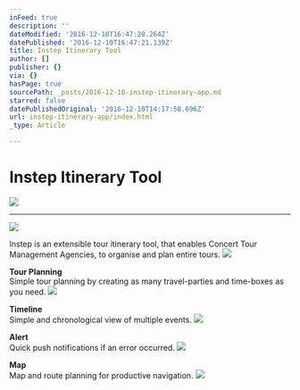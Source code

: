 ```yaml
---
inFeed: true
description: ''
dateModified: '2016-12-10T16:47:20.264Z'
datePublished: '2016-12-10T16:47:21.139Z'
title: Instep Itinerary Tool
author: []
publisher: {}
via: {}
hasPage: true
sourcePath: _posts/2016-12-10-instep-itinerary-app.md
starred: false
datePublishedOriginal: '2016-12-10T14:17:58.696Z'
url: instep-itinerary-app/index.html
_type: Article

---
```

# Instep Itinerary Tool
![](https://the-grid-user-content.s3-us-west-2.amazonaws.com/d15725e4-2c68-43e2-9a27-a3b69de6e335.gif)

---

![](https://the-grid-user-content.s3-us-west-2.amazonaws.com/4c67ebc9-1485-4739-ac74-26fd800fa733.jpg)

Instep is an extensible tour itinerary tool, that enables Concert Tour Management Agencies, to organise and plan entire tours. ![](https://the-grid-user-content.s3-us-west-2.amazonaws.com/45f8e735-7f17-4f95-a0cd-2f24c873590a.jpg)

**Tour Planning**  
Simple tour planning by creating as many travel-parties and time-boxes as you need.
![](https://the-grid-user-content.s3-us-west-2.amazonaws.com/6ef38dc9-710a-4f75-a750-a7307251efd1.gif)

**Timeline**  
Simple and chronological view of multiple events.
![](https://the-grid-user-content.s3-us-west-2.amazonaws.com/88cf219c-c9f7-4e02-83b1-8b12b15dd0ed.jpg)

**Alert**  
Quick push notifications if an error occurred.
![](https://the-grid-user-content.s3-us-west-2.amazonaws.com/dd9b46a5-b744-44c2-9c75-db6ee27e898a.gif)

**Map**  
Map and route planning for productive navigation.
![](https://the-grid-user-content.s3-us-west-2.amazonaws.com/60c1ae95-69f0-47dd-8916-e713dc9cc45e.gif)